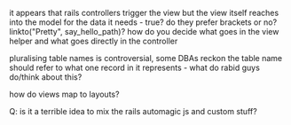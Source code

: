 it appears that rails controllers trigger the view but the view itself reaches into the model for the data it needs - true?
do they prefer brackets or no? linkto("Pretty", say_hello_path)?
how  do you decide what goes in the view helper and what goes directly in the controller

pluralising table names is controversial, some DBAs reckon the table name should refer to what one record in it represents - what do rabid guys do/think about this?


how do views map to layouts?

Q: is it a terrible idea to mix the rails automagic js and custom stuff?
